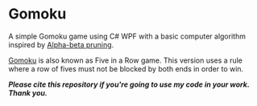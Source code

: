 # Gomoku
A simple Gomoku game using C# WPF with a basic computer algorithm inspired by [Alpha-beta pruning](https://en.wikipedia.org/wiki/Alpha%E2%80%93beta_pruning).

[Gomoku](https://en.wikipedia.org/wiki/Gomoku) is also known as Five in a Row game. This version uses a rule where a row of fives must not be blocked by both ends in order to win.

**_Please cite this repository if you're going to use my code in your work. Thank you._**
